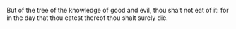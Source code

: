 But of the tree of the knowledge of good and evil, thou shalt not eat of it: for in the day that thou eatest thereof thou shalt surely die.
